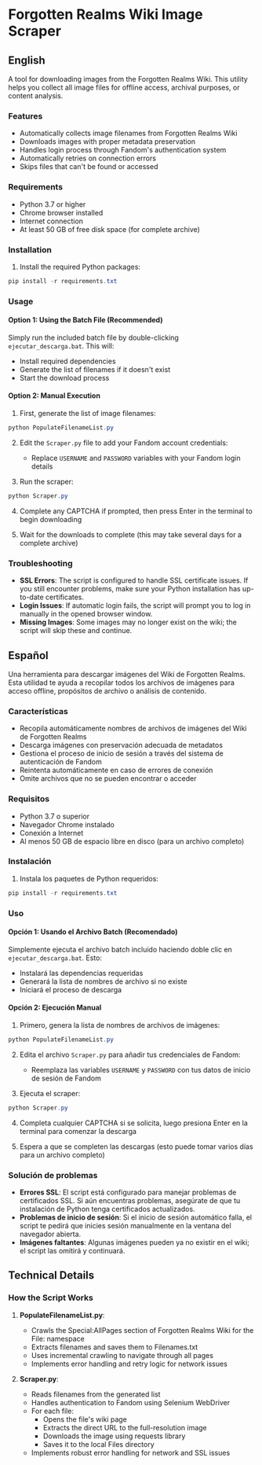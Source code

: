 # Forgotten Realms Wiki Image Scraper

## English

A tool for downloading images from the Forgotten Realms Wiki. This utility helps you collect all image files for offline access, archival purposes, or content analysis.

### Features

- Automatically collects image filenames from Forgotten Realms Wiki
- Downloads images with proper metadata preservation
- Handles login process through Fandom's authentication system
- Automatically retries on connection errors
- Skips files that can't be found or accessed

### Requirements

- Python 3.7 or higher
- Chrome browser installed
- Internet connection
- At least 50 GB of free disk space (for complete archive)

### Installation

1. Install the required Python packages:
```powershell
pip install -r requirements.txt
```

### Usage

#### Option 1: Using the Batch File (Recommended)

Simply run the included batch file by double-clicking `ejecutar_descarga.bat`. This will:
- Install required dependencies
- Generate the list of filenames if it doesn't exist
- Start the download process

#### Option 2: Manual Execution

1. First, generate the list of image filenames:
```powershell
python PopulateFilenameList.py
```

2. Edit the `Scraper.py` file to add your Fandom account credentials:
   - Replace `USERNAME` and `PASSWORD` variables with your Fandom login details

3. Run the scraper:
```powershell
python Scraper.py
```

4. Complete any CAPTCHA if prompted, then press Enter in the terminal to begin downloading

5. Wait for the downloads to complete (this may take several days for a complete archive)

### Troubleshooting

- **SSL Errors**: The script is configured to handle SSL certificate issues. If you still encounter problems, make sure your Python installation has up-to-date certificates.
- **Login Issues**: If automatic login fails, the script will prompt you to log in manually in the opened browser window.
- **Missing Images**: Some images may no longer exist on the wiki; the script will skip these and continue.

## Español

Una herramienta para descargar imágenes del Wiki de Forgotten Realms. Esta utilidad te ayuda a recopilar todos los archivos de imágenes para acceso offline, propósitos de archivo o análisis de contenido.

### Características

- Recopila automáticamente nombres de archivos de imágenes del Wiki de Forgotten Realms
- Descarga imágenes con preservación adecuada de metadatos
- Gestiona el proceso de inicio de sesión a través del sistema de autenticación de Fandom
- Reintenta automáticamente en caso de errores de conexión
- Omite archivos que no se pueden encontrar o acceder

### Requisitos

- Python 3.7 o superior
- Navegador Chrome instalado
- Conexión a Internet
- Al menos 50 GB de espacio libre en disco (para un archivo completo)

### Instalación

1. Instala los paquetes de Python requeridos:
```powershell
pip install -r requirements.txt
```

### Uso

#### Opción 1: Usando el Archivo Batch (Recomendado)

Simplemente ejecuta el archivo batch incluido haciendo doble clic en `ejecutar_descarga.bat`. Esto:
- Instalará las dependencias requeridas
- Generará la lista de nombres de archivo si no existe
- Iniciará el proceso de descarga

#### Opción 2: Ejecución Manual

1. Primero, genera la lista de nombres de archivos de imágenes:
```powershell
python PopulateFilenameList.py
```

2. Edita el archivo `Scraper.py` para añadir tus credenciales de Fandom:
   - Reemplaza las variables `USERNAME` y `PASSWORD` con tus datos de inicio de sesión de Fandom

3. Ejecuta el scraper:
```powershell
python Scraper.py
```

4. Completa cualquier CAPTCHA si se solicita, luego presiona Enter en la terminal para comenzar la descarga

5. Espera a que se completen las descargas (esto puede tomar varios días para un archivo completo)

### Solución de problemas

- **Errores SSL**: El script está configurado para manejar problemas de certificados SSL. Si aún encuentras problemas, asegúrate de que tu instalación de Python tenga certificados actualizados.
- **Problemas de inicio de sesión**: Si el inicio de sesión automático falla, el script te pedirá que inicies sesión manualmente en la ventana del navegador abierta.
- **Imágenes faltantes**: Algunas imágenes pueden ya no existir en el wiki; el script las omitirá y continuará.

## Technical Details

### How the Script Works

1. **PopulateFilenameList.py**:
   - Crawls the Special:AllPages section of Forgotten Realms Wiki for the File: namespace
   - Extracts filenames and saves them to Filenames.txt
   - Uses incremental crawling to navigate through all pages
   - Implements error handling and retry logic for network issues

2. **Scraper.py**:
   - Reads filenames from the generated list
   - Handles authentication to Fandom using Selenium WebDriver
   - For each file:
     - Opens the file's wiki page
     - Extracts the direct URL to the full-resolution image
     - Downloads the image using requests library
     - Saves it to the local Files directory
   - Implements robust error handling for network and SSL issues
